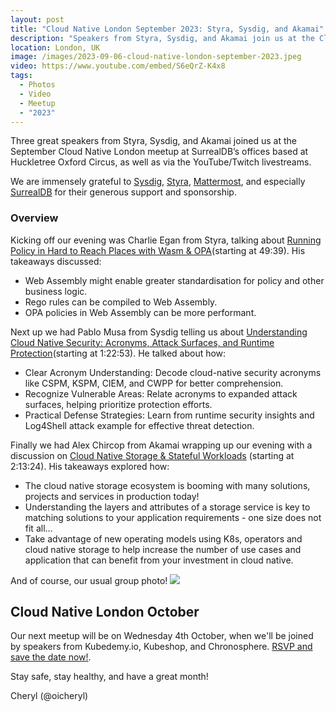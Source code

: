 ```yaml
---
layout: post
title: "Cloud Native London September 2023: Styra, Sysdig, and Akamai"
description: "Speakers from Styra, Sysdig, and Akamai join us at the Cloud Native London meetup September 2023, hosted by Stephen Perera, Principal DevOps Engineer at Just Eat Takeaway"
location: London, UK
image: /images/2023-09-06-cloud-native-london-september-2023.jpeg
video: https://www.youtube.com/embed/S6eQrZ-K4x8
tags:
  - Photos
  - Video
  - Meetup
  - "2023"
---
```


Three great speakers from Styra, Sysdig, and Akamai joined us at the September Cloud Native London meetup at SurrealDB’s offices based at Huckletree Oxford Circus, as well as via the YouTube/Twitch livestreams. 

We are immensely grateful to [Sysdig](https://sysdig.com/), [Styra](https://www.styra.com/), [Mattermost](https://mattermost.com/), and especially [SurrealDB](https://surrealdb.com/) for their generous support and sponsorship.

### Overview

Kicking off our evening was Charlie Egan from Styra, talking about [Running Policy in Hard to Reach Places with Wasm & OPA](https://www.youtube.com/live/S6eQrZ-K4x8?si=GlUAsWD83ruQSRRY&t=2979)(starting at 49:39). His takeaways discussed:

* Web Assembly might enable greater standardisation for policy and other business logic.
* Rego rules can be compiled to Web Assembly.
* OPA policies in Web Assembly can be more performant.

Next up we had Pablo Musa from Sysdig telling us about [Understanding Cloud Native Security: Acronyms, Attack Surfaces, and Runtime Protection](https://www.youtube.com/live/S6eQrZ-K4x8?si=zxJxvlrBJeJ6ZUwY&t=4973)(starting at 1:22:53). He talked about how: 

* Clear Acronym Understanding: Decode cloud-native security acronyms like CSPM, KSPM, CIEM, and CWPP for better comprehension.
* Recognize Vulnerable Areas: Relate acronyms to expanded attack surfaces, helping prioritize protection efforts.
* Practical Defense Strategies: Learn from runtime security insights and Log4Shell attack example for effective threat detection.


Finally we had Alex Chircop from Akamai wrapping up our evening with a discussion on [Cloud Native Storage & Stateful Workloads](https://www.youtube.com/live/S6eQrZ-K4x8?si=OPbH9UoqlFeAPcnI&t=8004) (starting at 2:13:24). His takeaways explored how:

* The cloud native storage ecosystem is booming with many solutions, projects and services in production today!
* Understanding the layers and attributes of a storage service is key to matching solutions to your application requirements - one size does not fit all…
* Take advantage of new operating models using K8s, operators and cloud native storage to help increase the number of use cases and application that can benefit from your investment in cloud native.

And of course, our usual group photo!
![](/images/2023-09-06-cloud-native-london-september-2023.jpeg)

## Cloud Native London October

Our next meetup will be on Wednesday 4th October, when we'll be joined by speakers from Kubedemy.io, Kubeshop, and Chronosphere. [RSVP and save the date now!](https://www.meetup.com/cloud-native-london/events/294002679/). 

Stay safe, stay healthy, and have a great month!

Cheryl (@oicheryl) 
